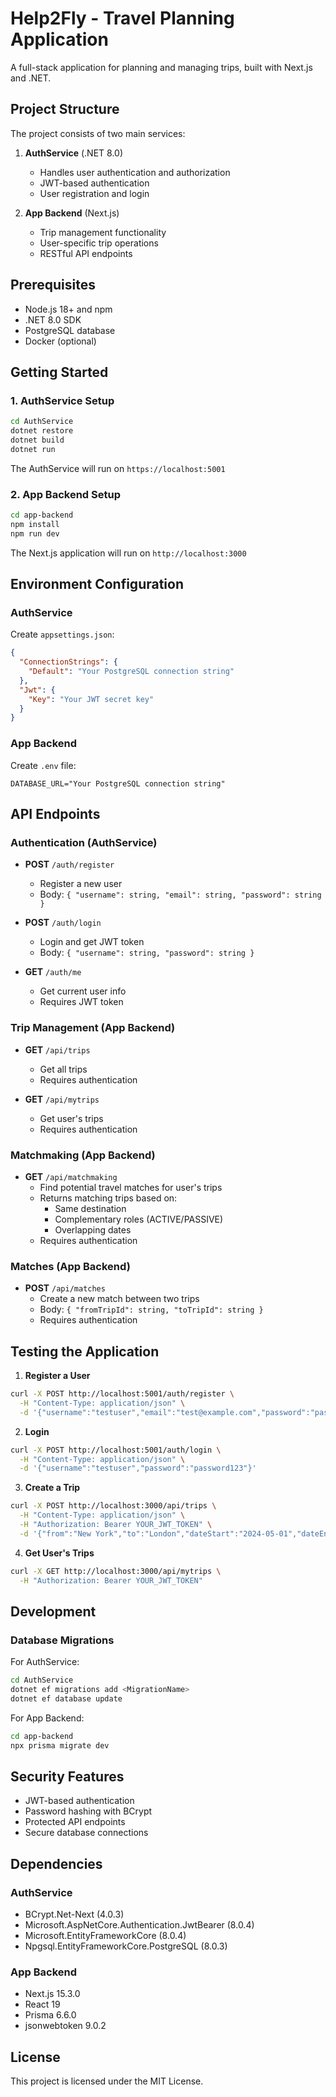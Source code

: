 # Help2Fly - Travel Planning Application

A full-stack application for planning and managing trips, built with Next.js and .NET.

## Project Structure

The project consists of two main services:

1. **AuthService** (.NET 8.0)
   - Handles user authentication and authorization
   - JWT-based authentication
   - User registration and login

2. **App Backend** (Next.js)
   - Trip management functionality
   - User-specific trip operations
   - RESTful API endpoints

## Prerequisites

- Node.js 18+ and npm
- .NET 8.0 SDK
- PostgreSQL database
- Docker (optional)

## Getting Started

### 1. AuthService Setup

```bash
cd AuthService
dotnet restore
dotnet build
dotnet run
```

The AuthService will run on `https://localhost:5001`

### 2. App Backend Setup

```bash
cd app-backend
npm install
npm run dev
```

The Next.js application will run on `http://localhost:3000`

## Environment Configuration

### AuthService
Create `appsettings.json`:
```json
{
  "ConnectionStrings": {
    "Default": "Your PostgreSQL connection string"
  },
  "Jwt": {
    "Key": "Your JWT secret key"
  }
}
```

### App Backend
Create `.env` file:
```
DATABASE_URL="Your PostgreSQL connection string"
```

## API Endpoints

### Authentication (AuthService)
- **POST** `/auth/register`
  - Register a new user
  - Body: `{ "username": string, "email": string, "password": string }`

- **POST** `/auth/login`
  - Login and get JWT token
  - Body: `{ "username": string, "password": string }`

- **GET** `/auth/me`
  - Get current user info
  - Requires JWT token

### Trip Management (App Backend)
- **GET** `/api/trips`
  - Get all trips
  - Requires authentication

- **GET** `/api/mytrips`
  - Get user's trips
  - Requires authentication

### Matchmaking (App Backend)
- **GET** `/api/matchmaking`
  - Find potential travel matches for user's trips
  - Returns matching trips based on:
    - Same destination
    - Complementary roles (ACTIVE/PASSIVE)
    - Overlapping dates
  - Requires authentication

### Matches (App Backend)
- **POST** `/api/matches`
  - Create a new match between two trips
  - Body: `{ "fromTripId": string, "toTripId": string }`
  - Requires authentication

## Testing the Application

1. **Register a User**
```bash
curl -X POST http://localhost:5001/auth/register \
  -H "Content-Type: application/json" \
  -d '{"username":"testuser","email":"test@example.com","password":"password123"}'
```

2. **Login**
```bash
curl -X POST http://localhost:5001/auth/login \
  -H "Content-Type: application/json" \
  -d '{"username":"testuser","password":"password123"}'
```

3. **Create a Trip**
```bash
curl -X POST http://localhost:3000/api/trips \
  -H "Content-Type: application/json" \
  -H "Authorization: Bearer YOUR_JWT_TOKEN" \
  -d '{"from":"New York","to":"London","dateStart":"2024-05-01","dateEnd":"2024-05-10"}'
```

4. **Get User's Trips**
```bash
curl -X GET http://localhost:3000/api/mytrips \
  -H "Authorization: Bearer YOUR_JWT_TOKEN"
```

## Development

### Database Migrations

For AuthService:
```bash
cd AuthService
dotnet ef migrations add <MigrationName>
dotnet ef database update
```

For App Backend:
```bash
cd app-backend
npx prisma migrate dev
```

## Security Features

- JWT-based authentication
- Password hashing with BCrypt
- Protected API endpoints
- Secure database connections

## Dependencies

### AuthService
- BCrypt.Net-Next (4.0.3)
- Microsoft.AspNetCore.Authentication.JwtBearer (8.0.4)
- Microsoft.EntityFrameworkCore (8.0.4)
- Npgsql.EntityFrameworkCore.PostgreSQL (8.0.3)

### App Backend
- Next.js 15.3.0
- React 19
- Prisma 6.6.0
- jsonwebtoken 9.0.2

## License

This project is licensed under the MIT License. 